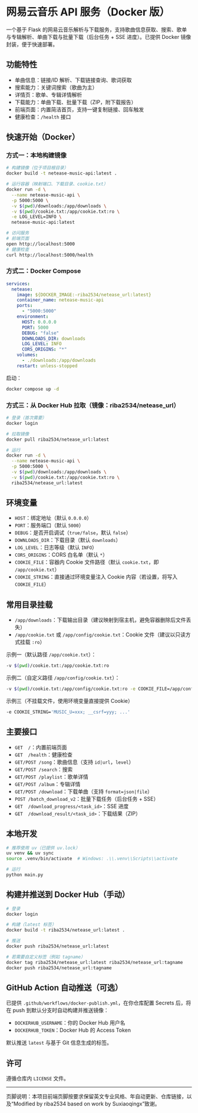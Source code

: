 # 网易云音乐 API 服务（Docker 版）

一个基于 Flask 的网易云音乐解析与下载服务，支持歌曲信息获取、搜索、歌单与专辑解析、单曲下载与批量下载（后台任务 + SSE 进度）。已提供 Docker 镜像封装，便于快速部署。

## 功能特性
- 单曲信息：链接/ID 解析、下载链接查询、歌词获取
- 搜索能力：关键词搜索（歌曲为主）
- 详情页：歌单、专辑详情解析
- 下载能力：单曲下载、批量下载（ZIP，附下载报告）
- 前端页面：内置简洁首页，支持一键复制链接、回车触发
- 健康检查：`/health` 接口

## 快速开始（Docker）

### 方式一：本地构建镜像
```bash
# 构建镜像（位于项目根目录）
docker build -t netease-music-api:latest .

# 运行容器（映射端口、下载目录、cookie.txt）
docker run -d \
  --name netease-music-api \
  -p 5000:5000 \
  -v $(pwd)/downloads:/app/downloads \
  -v $(pwd)/cookie.txt:/app/cookie.txt:ro \
  -e LOG_LEVEL=INFO \
  netease-music-api:latest

# 访问服务
# 前端页面
open http://localhost:5000
# 健康检查
curl http://localhost:5000/health
```

### 方式二：Docker Compose
```yaml
services:
  netease:
    image: ${DOCKER_IMAGE:-riba2534/netease_url:latest}
    container_name: netease-music-api
    ports:
      - "5000:5000"
    environment:
      HOST: 0.0.0.0
      PORT: 5000
      DEBUG: "false"
      DOWNLOADS_DIR: downloads
      LOG_LEVEL: INFO
      CORS_ORIGINS: "*"
    volumes:
      - ./downloads:/app/downloads
    restart: unless-stopped
```
启动：
```bash
docker compose up -d
```

### 方式三：从 Docker Hub 拉取（镜像：riba2534/netease_url）
```bash
# 登录（首次需要）
docker login

# 拉取镜像
docker pull riba2534/netease_url:latest

# 运行
docker run -d \
  --name netease-music-api \
  -p 5000:5000 \
  -v $(pwd)/downloads:/app/downloads \
  -v $(pwd)/cookie.txt:/app/cookie.txt:ro \
  riba2534/netease_url:latest
```

## 环境变量
- `HOST`：绑定地址（默认 `0.0.0.0`）
- `PORT`：服务端口（默认 `5000`）
- `DEBUG`：是否开启调试（`true/false`，默认 `false`）
- `DOWNLOADS_DIR`：下载目录（默认 `downloads`）
- `LOG_LEVEL`：日志等级（默认 `INFO`）
- `CORS_ORIGINS`：CORS 白名单（默认 `*`）
- `COOKIE_FILE`：容器内 Cookie 文件路径（默认 `cookie.txt`，即 `/app/cookie.txt`）
- `COOKIE_STRING`：直接通过环境变量注入 Cookie 内容（若设置，将写入 `COOKIE_FILE`）

## 常用目录挂载
- `/app/downloads`：下载输出目录（建议映射到宿主机，避免容器删除后文件丢失）
- `/app/cookie.txt` 或 `/app/config/cookie.txt`：Cookie 文件（建议以只读方式挂载 `:ro`）

示例一（默认路径 `/app/cookie.txt`）：
```bash
-v $(pwd)/cookie.txt:/app/cookie.txt:ro
```

示例二（自定义路径 `/app/config/cookie.txt`）：
```bash
-v $(pwd)/cookie.txt:/app/config/cookie.txt:ro -e COOKIE_FILE=/app/config/cookie.txt
```

示例三（不挂载文件，使用环境变量直接提供 Cookie）
```bash
-e COOKIE_STRING='MUSIC_U=xxx; __csrf=yyy; ...'
```

## 主要接口
- `GET  /`：内置前端页面
- `GET  /health`：健康检查
- `GET/POST /song`：歌曲信息（支持 `id|url`，`level`）
- `GET/POST /search`：搜索
- `GET/POST /playlist`：歌单详情
- `GET/POST /album`：专辑详情
- `GET/POST /download`：下载单曲（支持 `format=json|file`）
- `POST /batch_download_v2`：批量下载任务（后台任务 + SSE）
- `GET  /download_progress/<task_id>`：SSE 进度
- `GET  /download_result/<task_id>`：下载结果（ZIP）

## 本地开发
```bash
# 推荐使用 uv（已提供 uv.lock）
uv venv && uv sync
source .venv/bin/activate  # Windows: .\\.venv\\Scripts\\activate

# 运行
python main.py
```

## 构建并推送到 Docker Hub（手动）
```bash
# 登录
docker login

# 构建（latest 标签）
docker build -t riba2534/netease_url:latest .

# 推送
docker push riba2534/netease_url:latest

# 若需要自定义标签（例如 tagname）
docker tag riba2534/netease_url:latest riba2534/netease_url:tagname
docker push riba2534/netease_url:tagname
```

## GitHub Action 自动推送（可选）
已提供 `.github/workflows/docker-publish.yml`，在你仓库配置 Secrets 后，将在 push 到默认分支时自动构建并推送镜像：
- `DOCKERHUB_USERNAME`：你的 Docker Hub 用户名
- `DOCKERHUB_TOKEN`：Docker Hub 的 Access Token

默认推送 `latest` 与基于 Git 信息生成的标签。

## 许可
遵循仓库内 `LICENSE` 文件。

---
页脚说明：本项目前端页脚按要求保留英文专业风格、年自动更新、仓库链接，以及“Modified by riba2534 based on work by Suxiaoqingx”致谢。
